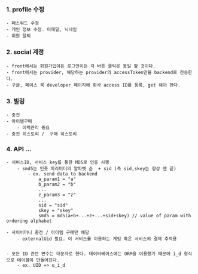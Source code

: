 ### 1. profile 수정
    - 패스워드 수정
    - 개인 정보 수정. 이메일, 닉네임
    - 회원 탈퇴

### 2. social 계정  
    - front에서는 회원가입이든 로그인이든 각 버튼 클릭은 동일 할 것이다.    
    - front에서는 provider, 해당하는 provider의 accessToken만을 backend로 전송한다.  
    - 구글, 페이스 북 developer 페이지에 회사 access ID를 등록, get 해야 한다.

### 3. 빌링
    - 충전
    - 아이템구매
        - 이력관리 중요
    - 충전 히스토리 /  구매 히스토리


### 4. API ... 
    - 서비스ID, 서비스 key를 통한 MD5로 인증 시행
        - smd5는 인풋 파라미더의 알파벳 순  + sid (즉 sid,skey는 항상 맨 끝)
            - ex. send data to backend 
                a_param1 = "a"
                b_param2 = "b"
                ...
                z_param3 = "z"
                ...
                sid = "sid"
                skey = "skey"
                smd5 = md5(a+b+...+z+...+sid+skey) // value of param with ordering alphabet

    - 사이버머니 충전 / 아이템 구매만 해당
        - externalUid 필요. 이 서비스를 이용하는 게임 혹은 서비스의 결제 추적용

###
    - 모든 ID 관련 변수는 대문자로 한다. 데이터베이스에는 ORM을 이용했기 때문에 i_d 형식으로 테이블이 만들어진다.
        - ex. UID => u_i_d